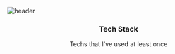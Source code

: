 ![header](https://capsule-render.vercel.app/api?type=wave&color=auto&height=300&section=header&text=Somyeong&fontSize=90)

<h3 align="center"> Tech Stack </h3>


<p align="center"> Techs that I've used at least once </h3>

<p align="center">
 
 



